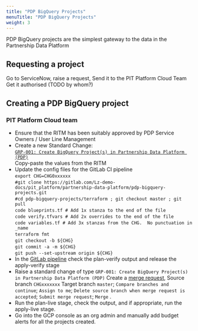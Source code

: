 ```yaml
---
title: "PDP BigQuery Projects"
menuTitle: "PDP BigQuery Projects"
weight: 3
---
```


PDP BigQuery projects are the simplest gateway to the data in the Partnership Data Platform


## Requesting a project

Go to ServiceNow, raise a request, 
Send it to the PIT Platform Cloud Team
Get it authorised (TODO by whom?)

## Creating a PDP BigQuery project 

### PIT Platform Cloud team

* Ensure that the RITM has been suitably approved by PDP Service Owners / User Line Management
* Create a new Standard Change:  
[`GRP-001: Create BigQuery Project(s) in Partnership Data Platform (PDP)`](https://psnw.service-now.com/std_change_processor.do?v=1&sysparm_id=50c337f21bcd77c4a8240fedee4bcb76&sysparm_action=execute_producer&sysparm_ck=314fa463db497f40cd97449e3b96195489226f0a3635ced0be06f284a43385979b54b8fc&sysparm_link_parent=556d48d9dbec5fc0d624fcb6ae961984&sysparm_catalog=742ce428d7211100f2d224837e61036d&sysparm_catalog_view=catalog_default&sysparm_view=text_search)  
Copy-paste the values from the RITM
* Update the config files for the GitLab CI pipeline  
`export CHG=CHG0xxxxxx`  
`#git clone https://gitlab.com/Lz-demo-docs/pit_platform/partnership-data-platform/pdp-bigquery-projects.git`  
`#cd pdp-bigquery-projects/terraform ; git checkout master ; git pull`  
`code blueprints.tf # Add 1x stanza to the end of the file`  
`code verify.tfvars # Add 2x overrides to the end of the file`  
`code variables.tf # Add 3x stanzas from the CHG.  No punctuation in _name`  
`terraform fmt`  
`git checkout -b ${CHG}`  
`git commit -a -m ${CHG}`  
`git push --set-upstream origin ${CHG}`  
* In the [GitLab pipeline](https://gitlab.com/Lz-demo-docs/pit_platform/partnership-data-platform/pdp-bigquery-projects/pipelines)
check the plan-verify output and release the apply-verify stage
* Raise a standard change of type `GRP-001: Create BigQuery Project(s) in Partnership Data Platform (PDP)`
Create a [merge request](https://gitlab.com/Lz-demo-docs/pit_platform/partnership-data-platform/pdp-bigquery-projects/merge_requests/new), Source branch `CHGxxxxxxx` Target branch `master`; `Compare branches and continue`; `Assign to me`; `Delete source branch when merge request is accepted`; `Submit merge request`; `Merge` .
* Run the plan-live stage, check the output, and if appropriate, run the apply-live stage.
* Go into the GCP console as an org admin and manually add budget alerts for all the projects created.
